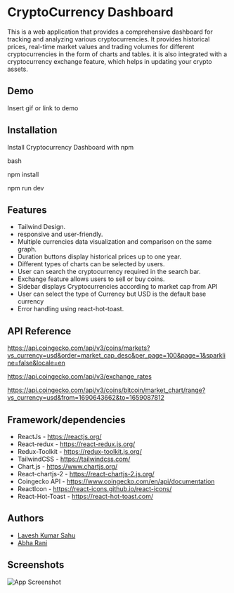 # CryptoCurrency Dashboard

This is a web application that provides a comprehensive dashboard for tracking and analyzing various cryptocurrencies. It provides historical prices, real-time market values and trading volumes for different cryptocurrencies in the form of charts and tables. it is also integrated with a cryptocurrency exchange feature, which helps in updating your crypto assets.

## Demo

Insert gif or link to demo

## Installation

Install Cryptocurrency Dashboard with npm

bash

npm install

npm run dev

## Features

- Tailwind Design.
- responsive and user-friendly.
- Multiple currencies data visualization and comparison on the same graph.
- Duration buttons display historical prices up to one year.
- Different types of charts can be selected by users.
- User can search the cryptocurrency required in the search bar.
- Exchange feature allows users to sell or buy coins.
- Sidebar displays Cryptocurrencies according to market cap from API
- User can select the type of Currency but USD is the default base currency
- Error handling using react-hot-toast.

## API Reference

https://api.coingecko.com/api/v3/coins/markets?vs_currency=usd&order=market_cap_desc&per_page=100&page=1&sparkline=false&locale=en

https://api.coingecko.com/api/v3/exchange_rates

https://api.coingecko.com/api/v3/coins/bitcoin/market_chart/range?vs_currency=usd&from=1690643662&to=1659087812

## Framework/dependencies

- ReactJs - https://reactjs.org/
- React-redux - https://react-redux.js.org/
- Redux-Toolkit - https://redux-toolkit.js.org/
- TailwindCSS - https://tailwindcss.com/
- Chart.js - https://www.chartjs.org/
- React-chartjs-2 - https://react-chartjs-2.js.org/
- Coingecko API - https://www.coingecko.com/en/api/documentation
- ReactIcon - https://react-icons.github.io/react-icons/
- React-Hot-Toast - https://react-hot-toast.com/

## Authors

- [Lavesh Kumar Sahu](https://www.github.com/Lavesh1208)
- [Abha Rani](https://www.github.com/abharani)

## Screenshots

![App Screenshot](https://github.com/abharani/CryptoCurrency-Dashboard/blob/c0c280697d0cee54cb001155cd4f6950fcb8ae30/cryptoDashboard.png)
